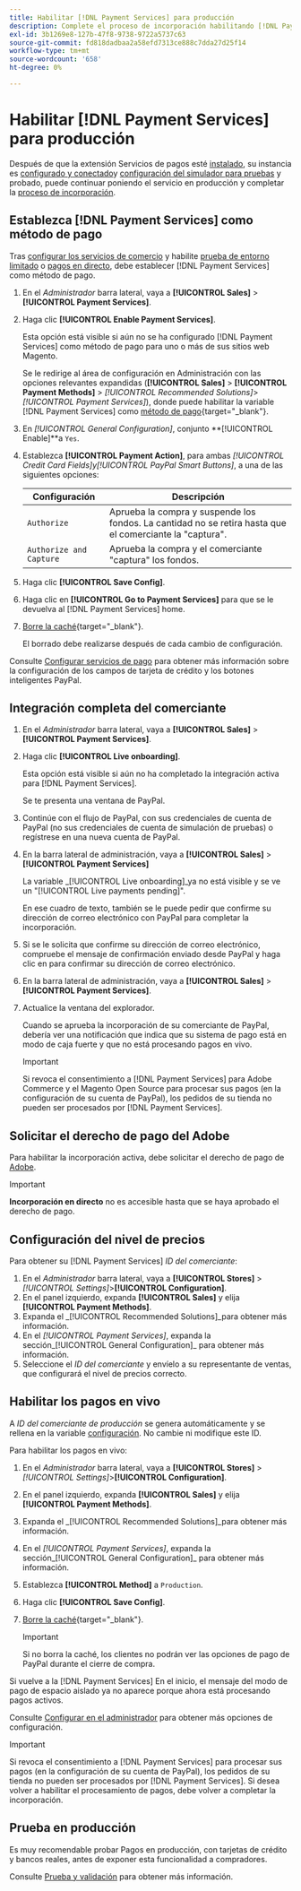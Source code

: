```yaml
---
title: Habilitar [!DNL Payment Services] para producción
description: Complete el proceso de incorporación habilitando [!DNL Payment Services] para producción.
exl-id: 3b1269e8-127b-47f8-9738-9722a5737c63
source-git-commit: fd818dadbaa2a58efd7313ce888c7dda27d25f14
workflow-type: tm+mt
source-wordcount: '658'
ht-degree: 0%

---
```


# Habilitar [!DNL Payment Services] para producción

Después de que la extensión Servicios de pagos esté [instalado](install.md), su instancia es [configurado y conectado](connect.md)y [configuración del simulador para pruebas](sandbox.md) y probado, puede continuar poniendo el servicio en producción y completar la [proceso de incorporación](onboard.md).

## Establezca [!DNL Payment Services] como método de pago

Tras [configurar los servicios de comercio](connect.md#configure-commerce-services) y habilite [prueba de entorno limitado](sandbox.md#enable-sandbox-testing) o [pagos en directo](#enable-live-payments), debe establecer [!DNL Payment Services] como método de pago.

1. En el _Administrador_ barra lateral, vaya a **[!UICONTROL Sales]** > **[!UICONTROL Payment Services]**.
1. Haga clic **[!UICONTROL Enable Payment Services]**.

   Esta opción está visible si aún no se ha configurado [!DNL Payment Services] como método de pago para uno o más de sus sitios web Magento.

   Se le redirige al área de configuración en Administración con las opciones relevantes expandidas (**[!UICONTROL Sales]** > **[!UICONTROL Payment Methods]** > _[!UICONTROL Recommended Solutions]_>_[!UICONTROL Payment Services]_), donde puede habilitar la variable [!DNL Payment Services] como [método de pago](https://docs.magento.com/user-guide/configuration/sales/payment-methods.html){target=&quot;_blank&quot;}.

1. En _[!UICONTROL General Configuration]_, conjunto **[!UICONTROL Enable]**a `Yes`.
1. Establezca **[!UICONTROL Payment Action]**, para ambas _[!UICONTROL Credit Card Fields]_y_[!UICONTROL PayPal Smart Buttons]_, a una de las siguientes opciones:

   | Configuración | Descripción |
   |---|---|
   | `Authorize` | Aprueba la compra y suspende los fondos. La cantidad no se retira hasta que el comerciante la &quot;captura&quot;. |
   | `Authorize and Capture` | Aprueba la compra y el comerciante &quot;captura&quot; los fondos. |

1. Haga clic **[!UICONTROL Save Config]**.
1. Haga clic en **[!UICONTROL Go to Payment Services]** para que se le devuelva al [!DNL Payment Services] home.
1. [Borre la caché](https://docs.magento.com/user-guide/system/cache-management.html){target=&quot;_blank&quot;}.

   El borrado debe realizarse después de cada cambio de configuración.

Consulte [Configurar servicios de pago](configure-admin.md) para obtener más información sobre la configuración de los campos de tarjeta de crédito y los botones inteligentes PayPal.

## Integración completa del comerciante

1. En el _Administrador_ barra lateral, vaya a **[!UICONTROL Sales]** > **[!UICONTROL Payment Services]**.
1. Haga clic **[!UICONTROL Live onboarding]**.

   Esta opción está visible si aún no ha completado la integración activa para [!DNL Payment Services].

   Se te presenta una ventana de PayPal.

1. Continúe con el flujo de PayPal, con sus credenciales de cuenta de PayPal (no sus credenciales de cuenta de simulación de pruebas) o regístrese en una nueva cuenta de PayPal.
1. En la barra lateral de administración, vaya a **[!UICONTROL Sales]** > **[!UICONTROL Payment Services]**

   La variable _[!UICONTROL Live onboarding]_ya no está visible y se ve un &quot;[!UICONTROL Live payments pending]&quot;.

   En ese cuadro de texto, también se le puede pedir que confirme su dirección de correo electrónico con PayPal para completar la incorporación.

1. Si se le solicita que confirme su dirección de correo electrónico, compruebe el mensaje de confirmación enviado desde PayPal y haga clic en para confirmar su dirección de correo electrónico.
1. En la barra lateral de administración, vaya a **[!UICONTROL Sales]** > **[!UICONTROL Payment Services]**.
1. Actualice la ventana del explorador.

   Cuando se aprueba la incorporación de su comerciante de PayPal, debería ver una notificación que indica que su sistema de pago está en modo de caja fuerte y que no está procesando pagos en vivo.

   >[!IMPORTANT]
   >
   >Si revoca el consentimiento a [!DNL Payment Services] para Adobe Commerce y el Magento Open Source para procesar sus pagos (en la configuración de su cuenta de PayPal), los pedidos de su tienda no pueden ser procesados por [!DNL Payment Services].

## Solicitar el derecho de pago del Adobe

Para habilitar la incorporación activa, debe solicitar el derecho de pago de [Adobe](https://business.adobe.com/resources/payment-services.html).

>[!IMPORTANT]
>
>**Incorporación en directo** no es accesible hasta que se haya aprobado el derecho de pago.

## Configuración del nivel de precios

Para obtener su [!DNL Payment Services] _ID del comerciante_:

1. En el _Administrador_ barra lateral, vaya a **[!UICONTROL Stores]** > _[!UICONTROL Settings]_>**[!UICONTROL Configuration]**.
1. En el panel izquierdo, expanda **[!UICONTROL Sales]** y elija **[!UICONTROL Payment Methods]**.
1. Expanda el _[!UICONTROL Recommended Solutions]_para obtener más información.
1. En el _[!UICONTROL Payment Services]_, expanda la sección_[!UICONTROL General Configuration]_ para obtener más información.
1. Seleccione el _ID del comerciante_ y envíelo a su representante de ventas, que configurará el nivel de precios correcto.

## Habilitar los pagos en vivo

A _ID del comerciante de producción_ se genera automáticamente y se rellena en la variable [configuración](configure-admin.md). No cambie ni modifique este ID.

Para habilitar los pagos en vivo:

1. En el _Administrador_ barra lateral, vaya a **[!UICONTROL Stores]** > _[!UICONTROL Settings]_>**[!UICONTROL Configuration]**.
1. En el panel izquierdo, expanda **[!UICONTROL Sales]** y elija **[!UICONTROL Payment Methods]**.
1. Expanda el _[!UICONTROL Recommended Solutions]_para obtener más información.
1. En el _[!UICONTROL Payment Services]_, expanda la sección_[!UICONTROL General Configuration]_ para obtener más información.
1. Establezca **[!UICONTROL Method]** a `Production`.
1. Haga clic **[!UICONTROL Save Config]**.
1. [Borre la caché](https://docs.magento.com/user-guide/system/cache-management.html){target=&quot;_blank&quot;}.

   >[!IMPORTANT]
   >
   >Si no borra la caché, los clientes no podrán ver las opciones de pago de PayPal durante el cierre de compra.

Si vuelve a la [!DNL Payment Services] En el inicio, el mensaje del modo de pago de espacio aislado ya no aparece porque ahora está procesando pagos activos.

Consulte [Configurar en el administrador](configure-admin.md) para obtener más opciones de configuración.

>[!IMPORTANT]
>
>Si revoca el consentimiento a [!DNL Payment Services] para procesar sus pagos (en la configuración de su cuenta de PayPal), los pedidos de su tienda no pueden ser procesados por [!DNL Payment Services]. Si desea volver a habilitar el procesamiento de pagos, debe volver a completar la incorporación.

## Prueba en producción

Es muy recomendable probar Pagos en producción, con tarjetas de crédito y bancos reales, antes de exponer esta funcionalidad a compradores.

Consulte [Prueba y validación](test-validate.md) para obtener más información.
